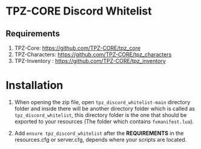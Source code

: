 # TPZ-CORE Discord Whitelist

## Requirements

1. TPZ-Core: https://github.com/TPZ-CORE/tpz_core
2. TPZ-Characters: https://github.com/TPZ-CORE/tpz_characters
3. TPZ-Inventory : https://github.com/TPZ-CORE/tpz_inventory

# Installation

1. When opening the zip file, open `tpz_discord_whitelist-main` directory folder and inside there will be another directory folder which is called as `tpz_discord_whitelist`, this directory folder is the one that should be exported to your resources (The folder which contains `fxmanifest.lua`).

2. Add `ensure tpz_discord_whitelist` after the **REQUIREMENTS** in the resources.cfg or server.cfg, depends where your scripts are located.
